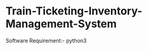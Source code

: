 # Train-Ticketing-Inventory-Management-System

Software Requirement:-
        python3
        
        
        
